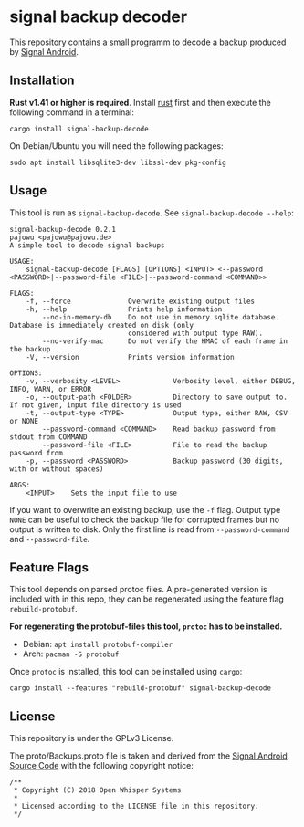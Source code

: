 # signal backup decoder

This repository contains a small programm to decode a backup produced by [Signal Android](https://github.com/signalapp/Signal-Android).


## Installation

**Rust v1.41 or higher is required**. Install 
[rust](https://www.rust-lang.org/tools/install) first and then execute the 
following command in a terminal:

```
cargo install signal-backup-decode
```

On Debian/Ubuntu you will need the following packages:

```
sudo apt install libsqlite3-dev libssl-dev pkg-config
```


## Usage

This tool is run as `signal-backup-decode`. See `signal-backup-decode --help`:

```
signal-backup-decode 0.2.1
pajowu <pajowu@pajowu.de>
A simple tool to decode signal backups

USAGE:
    signal-backup-decode [FLAGS] [OPTIONS] <INPUT> <--password <PASSWORD>|--password-file <FILE>|--password-command <COMMAND>>

FLAGS:
    -f, --force              Overwrite existing output files
    -h, --help               Prints help information
        --no-in-memory-db    Do not use in memory sqlite database. Database is immediately created on disk (only
                             considered with output type RAW).
        --no-verify-mac      Do not verify the HMAC of each frame in the backup
    -V, --version            Prints version information

OPTIONS:
    -v, --verbosity <LEVEL>             Verbosity level, either DEBUG, INFO, WARN, or ERROR
    -o, --output-path <FOLDER>          Directory to save output to. If not given, input file directory is used
    -t, --output-type <TYPE>            Output type, either RAW, CSV or NONE
        --password-command <COMMAND>    Read backup password from stdout from COMMAND
        --password-file <FILE>          File to read the backup password from
    -p, --password <PASSWORD>           Backup password (30 digits, with or without spaces)

ARGS:
    <INPUT>    Sets the input file to use
```

If you want to overwrite an existing backup, use the `-f` flag. Output type 
`NONE` can be useful to check the backup file for corrupted frames but no 
output is written to disk. Only the first line is read from 
`--password-command` and `--password-file`.


## Feature Flags

This tool depends on parsed protoc files. A pre-generated version is included with in this repo, they can be regenerated using the feature flag `rebuild-protobuf`.

**For regenerating the protobuf-files this tool, `protoc` has to be installed.**

- Debian: ```apt install protobuf-compiler```
- Arch: ```pacman -S protobuf```

Once `protoc` is installed, this tool can be installed using `cargo`:

```
cargo install --features "rebuild-protobuf" signal-backup-decode
```


## License

This repository is under the GPLv3 License.

The proto/Backups.proto file is taken and derived from the [Signal Android Source Code](https://github.com/signalapp/Signal-Android) with the following copyright notice:

```
/**
 * Copyright (C) 2018 Open Whisper Systems
 *
 * Licensed according to the LICENSE file in this repository.
 */
```

